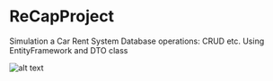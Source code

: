 # ReCapProject
Simulation a Car Rent System
Database operations: CRUD etc.
Using EntityFramework and DTO class

![alt text](https://raw.githubusercontent.com/mvolkanaslan/ReCapProject/master/RCP.JPG)
